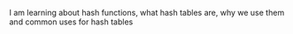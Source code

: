 I am learning about hash functions, what hash tables are, why we use them and common uses for hash tables

